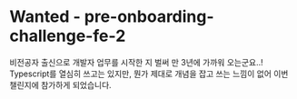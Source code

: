 # Wanted - pre-onboarding-challenge-fe-2

비전공자 출신으로 개발자 업무를 시작한 지 벌써 만 3년에 가까워 오는군요..!
Typescript를 열심히 쓰고는 있지만, 뭔가 제대로 개념을 잡고 쓰는 느낌이 없어 이번 챌린지에 참가하게 되었습니다.